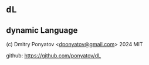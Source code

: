 # `dL`
## dynamic Language

(c) Dmitry Ponyatov <<dponyatov@gmail.com>> 2024 MIT

github: https://github.com/ponyatov/dL
